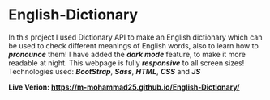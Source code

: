 # English-Dictionary

<p>In this project I used Dictionary API to make an English dictionary which can be used to check different meanings of English words, also to learn how to <strong><i>pronounce</i></strong> them!
I have added the <strong><i>dark mode</i></strong> feature, to make it more readable at night. This webpage is fully <strong><i>responsive</i></strong> to all screen sizes!<br>
Technologies used: <strong><i>BootStrap</i></strong>, <strong><i> Sass</i></strong>, <strong><i> HTML</i></strong>, <strong><i> CSS</i></strong> and <strong><i>JS</i></strong><br>

<strong>Live Verion: https://m-mohammad25.github.io/English-Dictionary/</strong>
</p>
